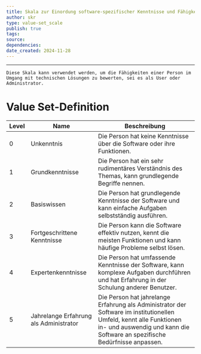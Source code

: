 ```yaml
---
title: Skala zur Einordung software-spezifischer Kenntnisse und Fähigkeiten
author: skr
type: value-set_scale
publish: true
tags: 
source: 
dependencies:
date_created: 2024-11-28
---
```

---
```ad-info
Diese Skala kann verwendet werden, um die Fähigkeiten einer Person im Umgang mit technischen Lösungen zu bewerten, sei es als User oder Administrator.
```

# Value Set-Definition

| Level | Name                                   | Beschreibung                                                                                                                                                                                      |
| ----- | -------------------------------------- | ------------------------------------------------------------------------------------------------------------------------------------------------------------------------------------------------- |
| 0     | Unkenntnis                             | Die Person hat keine Kenntnisse über die Software oder ihre Funktionen.                                                                                                                           |
| 1     | Grundkenntnisse                        | Die Person hat ein sehr rudimentäres Verständnis des Themas, kann grundlegende Begriffe nennen.                                                                                                   |
| 2     | Basiswissen                            | Die Person hat grundlegende Kenntnisse der Software und kann einfache Aufgaben selbstständig ausführen.                                                                                           |
| 3     | Fortgeschrittene Kenntnisse            | Die Person kann die Software effektiv nutzen, kennt die meisten Funktionen und kann häufige Probleme selbst lösen.                                                                                |
| 4     | Expertenkenntnisse                     | Die Person hat umfassende Kenntnisse der Software, kann komplexe Aufgaben durchführen und hat Erfahrung in der Schulung anderer Benutzer.                                                         |
| 5     | Jahrelange Erfahrung als Administrator | Die Person hat jahrelange Erfahrung als Administrator der Software im institutionellen Umfeld, kennt alle Funktionen in- und auswendig und kann die Software an spezifische Bedürfnisse anpassen. | 

  